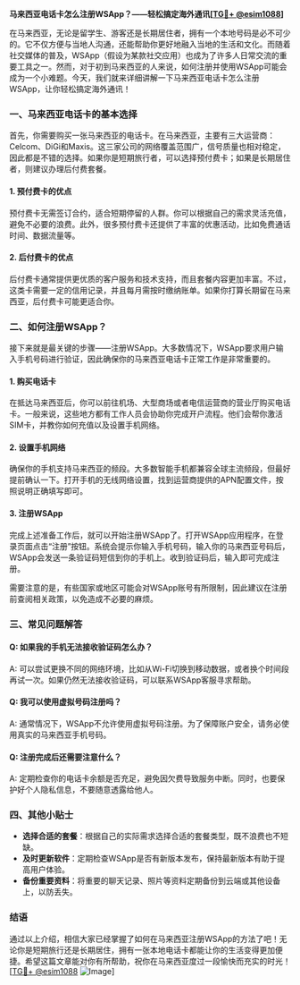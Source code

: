 **马来西亚电话卡怎么注册WSApp？——轻松搞定海外通讯[[TG💪+ @esim1088](https://t.me/s/esim1088)]**

在马来西亚，无论是留学生、游客还是长期居住者，拥有一个本地号码是必不可少的。它不仅方便与当地人沟通，还能帮助你更好地融入当地的生活和文化。而随着社交媒体的普及，WSApp（假设为某款社交应用）也成为了许多人日常交流的重要工具之一。然而，对于初到马来西亚的人来说，如何注册并使用WSApp可能会成为一个小难题。今天，我们就来详细讲解一下马来西亚电话卡怎么注册WSApp，让你轻松搞定海外通讯！

### 一、马来西亚电话卡的基本选择

首先，你需要购买一张马来西亚的电话卡。在马来西亚，主要有三大运营商：Celcom、DiGi和Maxis。这三家公司的网络覆盖范围广，信号质量也相对稳定，因此都是不错的选择。如果你是短期旅行者，可以选择预付费卡；如果是长期居住者，则建议办理后付费套餐。

#### 1. 预付费卡的优点
预付费卡无需签订合约，适合短期停留的人群。你可以根据自己的需求灵活充值，避免不必要的浪费。此外，很多预付费卡还提供了丰富的优惠活动，比如免费通话时间、数据流量等。

#### 2. 后付费卡的优点
后付费卡通常提供更优质的客户服务和技术支持，而且套餐内容更加丰富。不过，这类卡需要一定的信用记录，并且每月需按时缴纳账单。如果你打算长期留在马来西亚，后付费卡可能更适合你。

### 二、如何注册WSApp？

接下来就是最关键的步骤——注册WSApp。大多数情况下，WSApp要求用户输入手机号码进行验证，因此确保你的马来西亚电话卡正常工作是非常重要的。

#### 1. 购买电话卡
在抵达马来西亚后，你可以前往机场、大型商场或者电信运营商的营业厅购买电话卡。一般来说，这些地方都有工作人员会协助你完成开户流程。他们会帮你激活SIM卡，并教你如何充值以及设置手机网络。

#### 2. 设置手机网络
确保你的手机支持马来西亚的频段。大多数智能手机都兼容全球主流频段，但最好提前确认一下。打开手机的无线网络设置，找到运营商提供的APN配置文件，按照说明正确填写即可。

#### 3. 注册WSApp
完成上述准备工作后，就可以开始注册WSApp了。打开WSApp应用程序，在登录页面点击“注册”按钮。系统会提示你输入手机号码，输入你的马来西亚号码后，WSApp会发送一条验证码短信到你的手机上。收到验证码后，输入即可完成注册。

需要注意的是，有些国家或地区可能会对WSApp账号有所限制，因此建议在注册前查阅相关政策，以免造成不必要的麻烦。

### 三、常见问题解答

#### Q: 如果我的手机无法接收验证码怎么办？
A: 可以尝试更换不同的网络环境，比如从Wi-Fi切换到移动数据，或者换个时间段再试一次。如果仍然无法接收验证码，可以联系WSApp客服寻求帮助。

#### Q: 我可以使用虚拟号码注册吗？
A: 通常情况下，WSApp不允许使用虚拟号码注册。为了保障账户安全，请务必使用真实的马来西亚手机号码。

#### Q: 注册完成后还需要注意什么？
A: 定期检查你的电话卡余额是否充足，避免因欠费导致服务中断。同时，也要保护好个人隐私信息，不要随意透露给他人。

### 四、其他小贴士

- **选择合适的套餐**：根据自己的实际需求选择合适的套餐类型，既不浪费也不短缺。
- **及时更新软件**：定期检查WSApp是否有新版本发布，保持最新版本有助于提高用户体验。
- **备份重要资料**：将重要的聊天记录、照片等资料定期备份到云端或其他设备上，以防丢失。

### 结语

通过以上介绍，相信大家已经掌握了如何在马来西亚注册WSApp的方法了吧！无论你是短期旅行还是长期居住，拥有一张本地电话卡都能让你的生活变得更加便捷。希望这篇文章能对你有所帮助，祝你在马来西亚度过一段愉快而充实的时光！[[TG💪+ @esim1088](https://t.me/s/esim1088) ![Image](https://i.postimg.cc/4NQfJmqS/Snipaste-2025-05-13-00-14-12.png)]